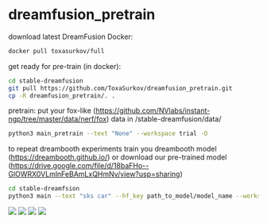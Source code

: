 # dreamfusion_pretrain

download latest DreamFusion Docker: 
``` bash
docker pull toxasurkov/full
```

get ready for pre-train (in docker):
``` bash
cd stable-dreamfusion
git pull https://github.com/ToxaSurkov/dreamfusion_pretrain.git
cp -R dreamfusion_pretrain/. .
```

pretrain:
put your fox-like (https://github.com/NVlabs/instant-ngp/tree/master/data/nerf/fox) data in /stable-dreamfusion/data/
``` bash
python3 main_pretrain --text "None" --workspace trial -O 
```

to repeat dreambooth experiments train you dreambooth model (https://dreambooth.github.io/) or download our pre-trained model (https://drive.google.com/file/d/18baFHo--GlOWRX0VLmlnFeBAmLxQHmNv/view?usp=sharing)
```bash 
cd stable-dreamfsion
python3 main --text "sks car" --hf_key path_to_model/model_name --workspace trial -O
```
![]([https://github.com/ToxaSurkov/dreamfusion_pretrain/blob/main/1.gif])
![]([https://github.com/ToxaSurkov/dreamfusion_pretrain/blob/main/2.gif])
![]([https://github.com/ToxaSurkov/dreamfusion_pretrain/blob/main/3.gif])
![]([https://github.com/ToxaSurkov/dreamfusion_pretrain/blob/main/4.gif])

